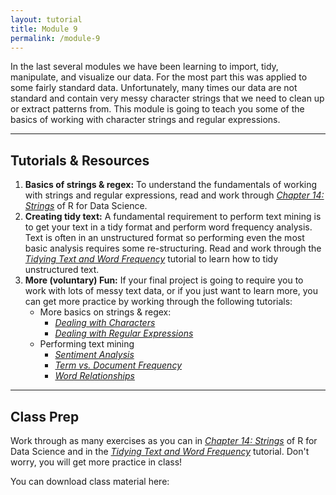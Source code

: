 ```yaml
---
layout: tutorial
title: Module 9
permalink: /module-9
---
```


In the last several modules we have been learning to import, tidy, manipulate, and visualize our data. For the most part this was applied to some fairly standard data.  Unfortunately, many times our data are not standard and contain very messy character strings that we need to clean up or extract patterns from.  This module is going to teach you some of the basics of working with character strings and regular expressions.  

<hr>

## Tutorials & Resources

1. __Basics of strings & regex:__ To understand the fundamentals of working with strings and regular expressions, read and work through [*Chapter 14: Strings*](http://r4ds.had.co.nz/strings.html) of R for Data Science.
2. __Creating tidy text:__ A fundamental requirement to perform text mining is to get your text in a tidy format and perform word frequency analysis. Text is often in an unstructured format so performing even the most basic analysis requires some re-structuring. Read and work through the [*Tidying Text and Word Frequency*](tidy_text) tutorial to learn how to tidy unstructured text.
3. __More (voluntary) Fun:__ If your final project is going to require you to work with lots of messy text data, or if you just want to learn more, you can get more practice by working through the following tutorials: 
    - More basics on strings & regex:    
        - [*Dealing with Characters*](characters)
        - [*Dealing with Regular Expressions*](regex)  
    - Performing text mining  
        - [*Sentiment Analysis*](sentiment_analysis)
        - [*Term vs. Document Frequency*](tf-idf_analysis)
        - [*Word Relationships*](word_relationships)

<hr>

## Class Prep

Work through as many exercises as you can in [*Chapter 14: Strings*](http://r4ds.had.co.nz/strings.html) of R for Data Science and in the [*Tidying Text and Word Frequency*](tidy_text) tutorial.  Don't worry, you will get more practice in class!

You can download class material here: &nbsp; <a href="https://www.dropbox.com/sh/axacoaoru1ua66r/AAC-5JzjyUEXdT9Vl26YMBkpa?dl=1" style="color:black;"><i class="fa fa-cloud-download" style="font-size:1em"></i></a>
